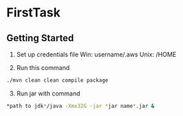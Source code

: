 # FirstTask 


## Getting Started

1. Set up credentials file
Win: username/.aws
Unix: /HOME

2. Run this command

```bash
./mvn clean clean compile package  
```

3. Run jar with command

```bash
*path to jdk*/java -Xmx32G -jar *jar name*.jar &  
```




